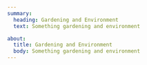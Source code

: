 ```yaml
---
summary:
  heading: Gardening and Environment
  text: Something gardening and environment

about:
  title: Gardening and Environment
  body: Something gardening and environment
---
```

